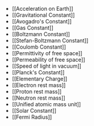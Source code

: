 - [[Acceleration on Earth]]
- [[Gravitational Constant]]
- [[Avogadro's Constant]]
- [[Gas Constant]]
- [[Boltzmann Constant]]
- [[Stefan-Boltzmann Constant]]
- [[Coulomb Constant]]
- [[Permittivity of free space]]
- [[Permeability of free space]]
- [[Speed of light in vacuum]]
- [[Planck's Constant]]
- [[Elementary Charge]]
- [[Electron rest mass]]
- [[Proton rest mass]]
- [[Neutron rest mass]]
- [[Unified atomic mass unit]]
- [[Solar Constant]]
- [[Fermi Radius]]